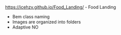 https://icehzv.github.io/Food_Landing/ - Food Landing

- Bem class naming
- Images are organized into folders
- Adaptive NO
